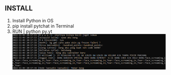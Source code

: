 ## INSTALL
1. Install Python in OS
2. pip install pytchat in Terminal
3. RUN | python py.yt
![This is an image](https://github.com/qalmurri/get_chat_livestreaming_youtube/blob/main/code_1.png)
